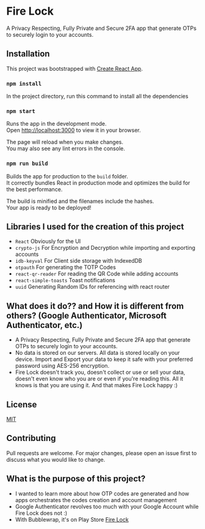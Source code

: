 # Fire Lock
A Privacy Respecting, Fully Private and Secure 2FA app that generate OTPs to securely login to your accounts.

## Installation
This project was bootstrapped with [Create React App](https://github.com/facebook/create-react-app).

### `npm install`

In the project directory, run this command to install all the dependencies

### `npm start`

Runs the app in the development mode.\
Open [http://localhost:3000](http://localhost:3000) to view it in your browser.

The page will reload when you make changes.\
You may also see any lint errors in the console.
### `npm run build`

Builds the app for production to the `build` folder.\
It correctly bundles React in production mode and optimizes the build for the best performance.

The build is minified and the filenames include the hashes.\
Your app is ready to be deployed!

## Libraries I used for the creation of this project

- `React` Obviously for the UI
- `crypto-js` For Encryption and Decryption while importing and exporting accounts
- `idb-keyval` For Client side storage with IndexedDB 
- `otpauth` For generating the TOTP Codes
- `react-qr-reader` For reading the QR Code while adding accounts
- `react-simple-toasts` Toast notifications
- `uuid` Generating Random IDs for referencing with react router

## What does it do?? and How it is different from others? (Google Authenticator, Microsoft Authenticator, etc.)

- A Privacy Respecting, Fully Private and Secure 2FA app that generate OTPs to securely login to your accounts.
- No data is stored on our servers. All data is stored locally on your device. Import and Export your data to keep it safe with your preferred password using AES-256 encryption.
- Fire Lock doesn't track you, doesn't collect or use or sell your data, doesn't even know who you are or even if you're reading this. All it knows is that you are using it. And that makes Fire Lock happy :)

## License
[MIT](https://choosealicense.com/licenses/mit/)

## Contributing
Pull requests are welcome. For major changes, please open an issue first to discuss what you would like to change.

## What is the purpose of this project?
- I wanted to learn more about how OTP codes are generated and how apps orchestrates the codes creation and account management
- Google Authenticator revolves too much with your Google Account while Fire Lock does not :)
- With Bubblewrap, it's on Play Store [Fire Lock](https://play.google.com/store/apps/details?id=dev.pages.firelock.twa)